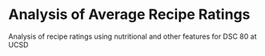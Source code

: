 # Analysis of Average Recipe Ratings
Analysis of recipe ratings using nutritional and other features for DSC 80 at UCSD
